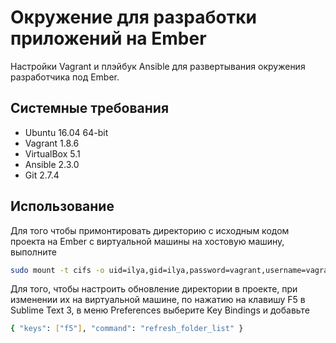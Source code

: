 # Окружение для разработки приложений на Ember

Настройки Vagrant и плэйбук Ansible для развертывания окружения разработчика под Ember.

## Системные требования

 * Ubuntu 16.04 64-bit
 * Vagrant 1.8.6
 * VirtualBox 5.1
 * Ansible 2.3.0
 * Git 2.7.4

## Использование

Для того чтобы примонтировать директорию с исходным кодом проекта на Ember с виртуальной машины на хостовую машину, выполните
```bash
sudo mount -t cifs -o uid=ilya,gid=ilya,password=vagrant,username=vagrant,iocharset=utf8,sec=ntlm //192.168.36.10/www ./www
```

Для того, чтобы настроить обновление директории в проекте, при изменении их на виртуальной машине, по нажатию на клавишу F5 в Sublime Text 3, в меню Preferences выберите Key Bindings и добавьте
```bash
{ "keys": ["f5"], "command": "refresh_folder_list" }
```